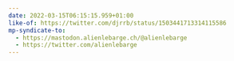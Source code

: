```yaml
---
date: 2022-03-15T06:15:15.959+01:00
like-of: https://twitter.com/djrrb/status/1503441713314115586
mp-syndicate-to:
  - https://mastodon.alienlebarge.ch/@alienlebarge
  - https://twitter.com/alienlebarge
---
```

